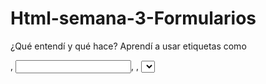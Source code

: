 # Html-semana-3-Formularios
¿Qué entendí y qué hace?
Aprendí a usar etiquetas como <form>, <input>, <label>, <select> y más.

El formulario pide datos como nombre, edad, correo, ciudad, experiencia, etc.

También tiene validaciones básicas y estilos personalizados.

Al enviarlo, muestra los datos en pantalla sin recargar la página.

Incluye un campo de búsqueda (<input type="search">) que podría usarse para enfocar inputs específicos como “nombre” o “edad” (por implementar).

Agregué un botón para limpiar el formulario después de enviarlo.

Tecnologías usadas
HTML5

CSS3

JavaScript básico (DOM y eventos)
